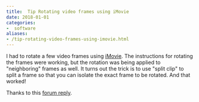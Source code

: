 ```yaml
---
title:  Tip Rotating video frames using iMovie
date: 2018-01-01
categories:
-  software
aliases:
- /tip-rotating-video-frames-using-imovie.html
---
```


I had to rotate a few video frames using [iMovie](https://itunes.apple.com/au/app/imovie/id377298193?mt=8).
The instructions for rotating the frames were working, but the rotation was being applied to "neighboring" 
frames as well. It turns out the trick is to use "split clip" to split a frame so that you can isolate
the exact frame to be rotated. And that worked!

Thanks to this [forum reply](https://discussions.apple.com/thread/2466945).
